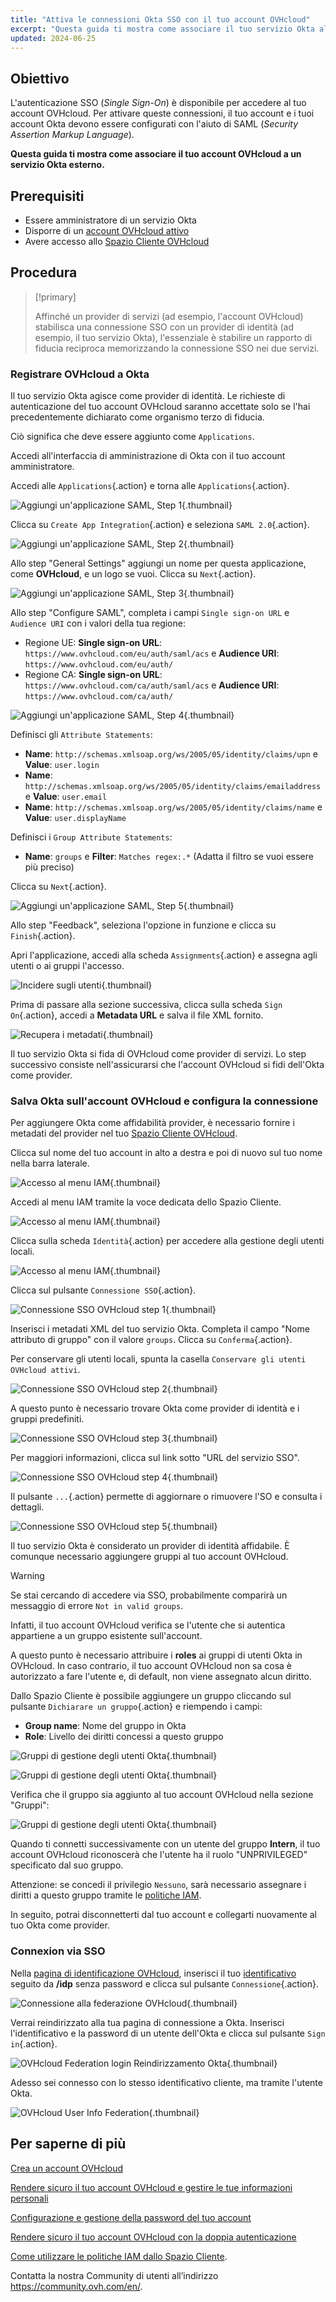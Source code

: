 ```yaml
---
title: "Attiva le connessioni Okta SSO con il tuo account OVHcloud"
excerpt: "Questa guida ti mostra come associare il tuo servizio Okta al tuo account OVHcloud tramite SAML 2.0"
updated: 2024-06-25
---
```


## Obiettivo

L'autenticazione SSO (*Single Sign-On*) è disponibile per accedere al tuo account OVHcloud. Per attivare queste connessioni, il tuo account e i tuoi account Okta devono essere configurati con l'aiuto di SAML (*Security Assertion Markup Language*).

**Questa guida ti mostra come associare il tuo account OVHcloud a un servizio Okta esterno.**

## Prerequisiti

- Essere amministratore di un servizio Okta
- Disporre di un [account OVHcloud attivo](/pages/account_and_service_management/account_information/ovhcloud-account-creation)
- Avere accesso allo [Spazio Cliente OVHcloud](https://www.ovh.com/auth/?action=gotomanager&from=https://www.ovh.it/&ovhSubsidiary=it)

## Procedura

> [!primary]
>
> Affinché un provider di servizi (ad esempio, l'account OVHcloud) stabilisca una connessione SSO con un provider di identità (ad esempio, il tuo servizio Okta), l'essenziale è stabilire un rapporto di fiducia reciproca memorizzando la connessione SSO nei due servizi.
>

### Registrare OVHcloud a Okta

Il tuo servizio Okta agisce come provider di identità. Le richieste di autenticazione del tuo account OVHcloud saranno accettate solo se l'hai precedentemente dichiarato come organismo terzo di fiducia.

Ciò significa che deve essere aggiunto come `Applications`.

Accedi all'interfaccia di amministrazione di Okta con il tuo account amministratore.

Accedi alle `Applications`{.action} e torna alle `Applications`{.action}.

![Aggiungi un'applicazione SAML, Step 1](images/OKTA_add_application_step1.png){.thumbnail}

Clicca su `Create App Integration`{.action} e seleziona `SAML 2.0`{.action}.

![Aggiungi un'applicazione SAML, Step 2](images/OKTA_add_application_step2.png){.thumbnail}

Allo step "General Settings" aggiungi un nome per questa applicazione, come **OVHcloud**, e un logo se vuoi. Clicca su `Next`{.action}.

![Aggiungi un'applicazione SAML, Step 3](images/OKTA_add_application_step3.png){.thumbnail}

Allo step "Configure SAML", completa i campi `Single sign-on URL` e `Audience URI` con i valori della tua regione: 

- Regione UE: **Single sign-on URL**: `https://www.ovhcloud.com/eu/auth/saml/acs` e **Audience URI**: `https://www.ovhcloud.com/eu/auth/`
- Regione CA: **Single sign-on URL**: `https://www.ovhcloud.com/ca/auth/saml/acs` e **Audience URI**: `https://www.ovhcloud.com/ca/auth/`

![Aggiungi un'applicazione SAML, Step 4](images/OKTA_add_application_step4.png){.thumbnail}

Definisci gli `Attribute Statements`:

- **Name**: `http://schemas.xmlsoap.org/ws/2005/05/identity/claims/upn` e **Value**: `user.login`
- **Name**: `http://schemas.xmlsoap.org/ws/2005/05/identity/claims/emailaddress` e **Value**: `user.email`
- **Name**: `http://schemas.xmlsoap.org/ws/2005/05/identity/claims/name` e **Value**: `user.displayName`

Definisci i `Group Attribute Statements`:

- **Name**: `groups` e **Filter**: `Matches regex:.*` (Adatta il filtro se vuoi essere più preciso)

Clicca su `Next`{.action}.

![Aggiungi un'applicazione SAML, Step 5](images/OKTA_add_application_step5.png){.thumbnail}

Allo step "Feedback", seleziona l'opzione in funzione e clicca su `Finish`{.action}.

Apri l'applicazione, accedi alla scheda `Assignments`{.action} e assegna agli utenti o ai gruppi l'accesso.

![Incidere sugli utenti](images/OKTA_add_user.png){.thumbnail}

Prima di passare alla sezione successiva, clicca sulla scheda `Sign On`{.action}, accedi a **Metadata URL** e salva il file XML fornito.

![Recupera i metadati](images/OKTA_retrieve_metadata.png){.thumbnail}

Il tuo servizio Okta si fida di OVHcloud come provider di servizi. Lo step successivo consiste nell'assicurarsi che l'account OVHcloud si fidi dell'Okta come provider.

### Salva Okta sull'account OVHcloud e configura la connessione

Per aggiungere Okta come affidabilità provider, è necessario fornire i metadati del provider nel tuo [Spazio Cliente OVHcloud](https://www.ovh.com/auth/?action=gotomanager&from=https://www.ovh.it/&ovhSubsidiary=it).

Clicca sul nome del tuo account in alto a destra e poi di nuovo sul tuo nome nella barra laterale.

![Accesso al menu IAM](images/access_to_the_IAM_menu_01.png){.thumbnail}

Accedi al menu IAM tramite la voce dedicata dello Spazio Cliente.

![Accesso al menu IAM](images/access_to_the_IAM_menu_02.png){.thumbnail}

Clicca sulla scheda `Identità`{.action} per accedere alla gestione degli utenti locali.

![Accesso al menu IAM](images/access_to_the_IAM_menu_03.png){.thumbnail}

Clicca sul pulsante `Connessione SSO`{.action}.

![Connessione SSO OVHcloud step 1](images/ovhcloud_user_management_connect_sso_1.png){.thumbnail}

Inserisci i metadati XML del tuo servizio Okta. Completa il campo "Nome attributo di gruppo" con il valore `groups`. Clicca su `Conferma`{.action}.

Per conservare gli utenti locali, spunta la casella `Conservare gli utenti OVHcloud attivi`.

![Connessione SSO OVHcloud step 2](images/ovhcloud_add_federation.png){.thumbnail}

A questo punto è necessario trovare Okta come provider di identità e i gruppi predefiniti.

![Connessione SSO OVHcloud step 3](images/ovhcloud_add_federation_success.png){.thumbnail}

Per maggiori informazioni, clicca sul link sotto "URL del servizio SSO".

![Connessione SSO OVHcloud step 4](images/ovhcloud_idp_details.png){.thumbnail}

Il pulsante `...`{.action} permette di aggiornare o rimuovere l'SO e consulta i dettagli.

![Connessione SSO OVHcloud step 5](images/ovhcloud_user_management_connect_sso_5.png){.thumbnail}

Il tuo servizio Okta è considerato un provider di identità affidabile. È comunque necessario aggiungere gruppi al tuo account OVHcloud.

> [!warning]
> Se stai cercando di accedere via SSO, probabilmente comparirà un messaggio di errore `Not in valid groups`.
>
> Infatti, il tuo account OVHcloud verifica se l'utente che si autentica appartiene a un gruppo esistente sull'account.
>

A questo punto è necessario attribuire i **roles** ai gruppi di utenti Okta in OVHcloud. In caso contrario, il tuo account OVHcloud non sa cosa è autorizzato a fare l'utente e, di default, non viene assegnato alcun diritto.

Dallo Spazio Cliente è possibile aggiungere un gruppo cliccando sul pulsante `Dichiarare un gruppo`{.action} e riempendo i campi:

- **Group name**: Nome del gruppo in Okta
- **Role**: Livello dei diritti concessi a questo gruppo

![Gruppi di gestione degli utenti Okta](images/ovhcloud_user_management_groups_1.png){.thumbnail}

![Gruppi di gestione degli utenti Okta](images/ovhcloud_user_management_groups_2.png){.thumbnail}

Verifica che il gruppo sia aggiunto al tuo account OVHcloud nella sezione "Gruppi":

![Gruppi di gestione degli utenti Okta](images/ovhcloud_user_management_groups_3.png){.thumbnail}

Quando ti connetti successivamente con un utente del gruppo **Intern**, il tuo account OVHcloud riconoscerà che l'utente ha il ruolo "UNPRIVILEGED" specificato dal suo gruppo.

Attenzione: se concedi il privilegio `Nessuno`, sarà necessario assegnare i diritti a questo gruppo tramite le [politiche IAM](/pages/account_and_service_management/account_information/iam-policy-ui).

In seguito, potrai disconnetterti dal tuo account e collegarti nuovamente al tuo Okta come provider.

### Connexion via SSO

Nella [pagina di identificazione OVHcloud](https://www.ovh.com/auth/?action=gotomanager&from=https://www.ovh.it/&ovhSubsidiary=it), inserisci il tuo [identificativo](/pages/account_and_service_management/account_information/ovhcloud-account-creation#qual-e-il-mio-identificativo-cliente) seguito da **/idp** senza password e clicca sul pulsante `Connessione`{.action}.

![Connessione alla federazione OVHcloud](images/ovhcloud_federation_login_1.png){.thumbnail}

Verrai reindirizzato alla tua pagina di connessione a Okta. Inserisci l'identificativo e la password di un utente dell'Okta e clicca sul pulsante `Sign in`{.action}.

![OVHcloud Federation login Reindirizzamento Okta](images/OKTA_login.png){.thumbnail}

Adesso sei connesso con lo stesso identificativo cliente, ma tramite l'utente Okta.

![OVHcloud User Info Federation](images/ovhcloud_user_infos_federation.png){.thumbnail}

## Per saperne di più

[Crea un account OVHcloud](/pages/account_and_service_management/account_information/ovhcloud-account-creation)

[Rendere sicuro il tuo account OVHcloud e gestire le tue informazioni personali](/pages/account_and_service_management/account_information/all_about_username)

[Configurazione e gestione della password del tuo account](/pages/account_and_service_management/account_information/manage-ovh-password)

[Rendere sicuro il tuo account OVHcloud con la doppia autenticazione](/pages/account_and_service_management/account_information/secure-ovhcloud-account-with-2fa)

[Come utilizzare le politiche IAM dallo Spazio Cliente](/pages/account_and_service_management/account_information/iam-policy-ui).

Contatta la nostra Community di utenti all’indirizzo <https://community.ovh.com/en/>.